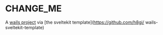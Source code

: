 # CHANGE_ME

A [wails project](https://wails.io/) via [the sveltekit template](https://github.com/h8gi/
wails-sveltekit-template)
